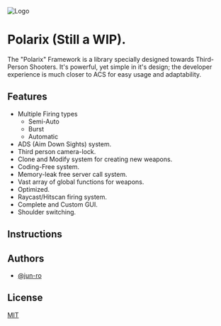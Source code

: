 ![Logo](https://cdn.discordapp.com/attachments/1084279612831440978/1139731794028146738/Polarix_Framework_Title.png)


# Polarix (Still a WIP).

The "Polarix" Framework is a library specially designed towards Third-Person Shooters.
It's powerful, yet simple in it's design; the developer experience is much closer to ACS for easy usage and adaptability.



## Features

- Multiple Firing types
    - Semi-Auto
    - Burst
    - Automatic
- ADS (Aim Down Sights) system.
- Third person camera-lock.
- Clone and Modify system for creating new weapons.
- Coding-Free system.
- Memory-leak free server call system.
- Vast array of global functions for weapons.
- Optimized.
- Raycast/Hitscan firing system.
- Complete and Custom GUI.
- Shoulder switching.

## Instructions



## Authors

- [@jun-ro](https://www.github.com/jun-ro)


## License

[MIT](https://choosealicense.com/licenses/mit/)

